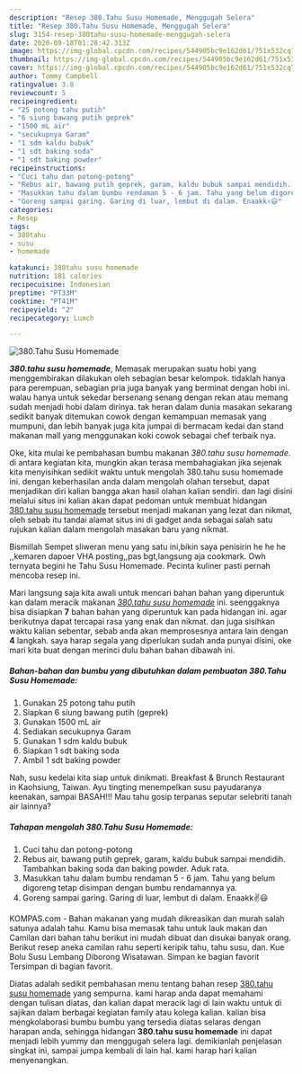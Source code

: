 ```yaml
---
description: "Resep 380.Tahu Susu Homemade, Menggugah Selera"
title: "Resep 380.Tahu Susu Homemade, Menggugah Selera"
slug: 3154-resep-380tahu-susu-homemade-menggugah-selera
date: 2020-09-18T01:28:42.313Z
image: https://img-global.cpcdn.com/recipes/544905bc9e162d61/751x532cq70/380tahu-susu-homemade-foto-resep-utama.jpg
thumbnail: https://img-global.cpcdn.com/recipes/544905bc9e162d61/751x532cq70/380tahu-susu-homemade-foto-resep-utama.jpg
cover: https://img-global.cpcdn.com/recipes/544905bc9e162d61/751x532cq70/380tahu-susu-homemade-foto-resep-utama.jpg
author: Tommy Campbell
ratingvalue: 3.8
reviewcount: 5
recipeingredient:
- "25 potong tahu putih"
- "6 siung bawang putih geprek"
- "1500 mL air"
- "secukupnya Garam"
- "1 sdm kaldu bubuk"
- "1 sdt baking soda"
- "1 sdt baking powder"
recipeinstructions:
- "Cuci tahu dan potong-potong"
- "Rebus air, bawang putih geprek, garam, kaldu bubuk sampai mendidih. Tambahkan baking soda dan baking powder. Aduk rata."
- "Masukkan tahu dalam bumbu rendaman 5 - 6 jam. Tahu yang belum digoreng tetap disimpan dengan bumbu rendamannya ya."
- "Goreng sampai garing. Garing di luar, lembut di dalam. Enaakk✌️😃"
categories:
- Resep
tags:
- 380tahu
- susu
- homemade

katakunci: 380tahu susu homemade 
nutrition: 181 calories
recipecuisine: Indonesian
preptime: "PT33M"
cooktime: "PT41M"
recipeyield: "2"
recipecategory: Lunch

---
```



![380.Tahu Susu Homemade](https://img-global.cpcdn.com/recipes/544905bc9e162d61/751x532cq70/380tahu-susu-homemade-foto-resep-utama.jpg)

<b><i>380.tahu susu homemade</i></b>, Memasak merupakan suatu hobi yang menggembirakan dilakukan oleh sebagian besar kelompok. tidaklah hanya para perempuan, sebagian pria juga banyak yang berminat dengan hobi ini. walau hanya untuk sekedar bersenang senang dengan rekan atau memang sudah menjadi hobi dalam dirinya. tak heran dalam dunia masakan sekarang sedikit banyak ditemukan cowok dengan kemampuan memasak yang mumpuni, dan lebih banyak juga kita jumpai di bermacam kedai dan stand makanan mall yang menggunakan koki cowok sebagai chef terbaik nya.

Oke, kita mulai ke pembahasan bumbu makanan <i>380.tahu susu homemade</i>. di antara kegiatan kita, mungkin akan terasa membahagiakan jika sejenak kita menyisihkan sedikit waktu untuk mengolah 380.tahu susu homemade ini. dengan keberhasilan anda dalam mengolah olahan tersebut, dapat menjadikan diri kalian bangga akan hasil olahan kalian sendiri. dan lagi disini melalui situs ini kalian akan dapat pedoman untuk membuat hidangan <u>380.tahu susu homemade</u> tersebut menjadi makanan yang lezat dan nikmat, oleh sebab itu tandai alamat situs ini di gadget anda sebagai salah satu rujukan kalian dalam mengolah masakan baru yang nikmat.

Bismillah Sempet sliweran menu yang satu ini,bikin saya penisirin he he he ,,kemaren dapoer VHA posting,,pas bgt,langsung aja cookmark. Owh ternyata begini he Tahu Susu Homemade. Pecinta kuliner pasti pernah mencoba resep ini.


Mari langsung saja kita awali untuk mencari bahan bahan yang diperuntuk kan dalam meracik makanan <u><i>380.tahu susu homemade</i></u> ini. seenggaknya bisa disiapkan <b>7</b> bahan bahan yang diperuntuk kan pada hidangan ini. agar berikutnya dapat tercapai rasa yang enak dan nikmat. dan juga sisihkan waktu kalian sebentar, sebab anda akan memprosesnya antara lain dengan <b>4</b> langkah. saya harap segala yang diperlukan sudah anda punyai disini, oke mari kita buat dengan merinci dulu bahan bahan dibawah ini.

<!--inarticleads1-->

##### Bahan-bahan dan bumbu yang dibutuhkan dalam pembuatan 380.Tahu Susu Homemade:

1. Gunakan 25 potong tahu putih
1. Siapkan 6 siung bawang putih (geprek)
1. Gunakan 1500 mL air
1. Sediakan secukupnya Garam
1. Gunakan 1 sdm kaldu bubuk
1. Siapkan 1 sdt baking soda
1. Ambil 1 sdt baking powder


Nah, susu kedelai kita siap untuk dinikmati. Breakfast &amp; Brunch Restaurant in Kaohsiung, Taiwan. Ayu tingting menempelkan susu payudaranya keenakan, sampai BASAH!!! Mau tahu gosip terpanas seputar selebriti tanah air lainnya? 

<!--inarticleads2-->

##### Tahapan mengolah 380.Tahu Susu Homemade:

1. Cuci tahu dan potong-potong
1. Rebus air, bawang putih geprek, garam, kaldu bubuk sampai mendidih. Tambahkan baking soda dan baking powder. Aduk rata.
1. Masukkan tahu dalam bumbu rendaman 5 - 6 jam. Tahu yang belum digoreng tetap disimpan dengan bumbu rendamannya ya.
1. Goreng sampai garing. Garing di luar, lembut di dalam. Enaakk✌️😃


KOMPAS.com - Bahan makanan yang mudah dikreasikan dan murah salah satunya adalah tahu. Kamu bisa memasak tahu untuk lauk makan dan Camilan dari bahan tahu berikut ini mudah dibuat dan disukai banyak orang. Berikut resep aneka camilan rahu seperti keripik tahu, tahu susu, dan. Kue Bolu Susu Lembang Diborong Wisatawan. Simpan ke bagian favorit Tersimpan di bagian favorit. 

Diatas adalah sedikit pembahasan menu tentang bahan resep <u>380.tahu susu homemade</u> yang sempurna. kami harap anda dapat memahami dengan tulisan diatas, dan kalian dapat meracik lagi di lain waktu untuk di sajikan dalam berbagai kegiatan family atau kolega kalian. kalian bisa mengkolaborasi bumbu bumbu yang tersedia diatas selaras dengan harapan anda, sehingga hidangan <b>380.tahu susu homemade</b> ini dapat menjadi lebih yummy dan menggugah selera lagi. demikianlah penjelasan singkat ini, sampai jumpa kembali di lain hal. kami harap hari kalian menyenangkan.
